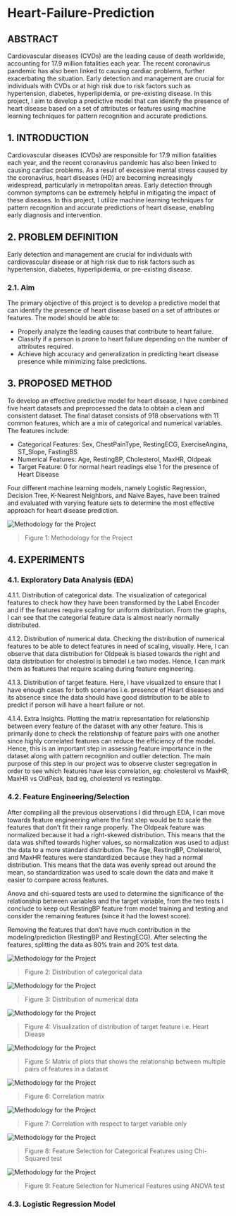 # Heart-Failure-Prediction
## ABSTRACT  
Cardiovascular diseases (CVDs) are the leading cause of death worldwide, accounting for 17.9 million fatalities each year. The recent coronavirus pandemic has also been linked to causing cardiac problems, further exacerbating the situation. Early detection and management are crucial for individuals with CVDs or at high risk due to risk factors such as hypertension, diabetes, hyperlipidemia, or pre-existing disease. In this project, I aim to develop a predictive model that can identify the presence of heart disease based on a set of attributes or features using machine learning techniques for pattern recognition and accurate predictions.

## 1. INTRODUCTION  
Cardiovascular diseases (CVDs) are responsible for 17.9 million fatalities each year, and the recent coronavirus pandemic has also been linked to causing cardiac problems. As a result of excessive mental stress caused by the coronavirus, heart diseases (HD) are becoming increasingly widespread, particularly in metropolitan
areas. Early detection through common symptoms can be extremely helpful in mitigating the impact of these diseases. In this project, I utilize machine learning techniques for pattern recognition and accurate predictions of heart disease, enabling early diagnosis and intervention.

## 2. PROBLEM DEFINITION  
Early detection and management are crucial for individuals with cardiovascular disease or at high risk due to risk factors such as hypertension, diabetes, hyperlipidemia, or pre-existing disease. 

### 2.1. Aim  
The primary objective of this project is to develop a predictive model that can identify the presence of heart disease based on a set of attributes or features. The model should be able to:  
* Properly analyze the leading causes that contribute to heart failure.
* Classify if a person is prone to heart failure depending on the number of attributes required.
* Achieve high accuracy and generalization in predicting heart disease presence while minimizing false predictions.

## 3. PROPOSED METHOD  
To develop an effective predictive model for heart disease, I have combined five heart datasets and preprocessed the data to obtain a clean and consistent dataset. The final dataset consists of 918 observations with 11 common features, which are a mix of categorical and numerical variables. The features include:  
* Categorical Features: Sex, ChestPainType, RestingECG, ExerciseAngina, ST_Slope, FastingBS
* Numerical Features: Age, RestingBP, Cholesterol, MaxHR, Oldpeak
* Target Feature: 0 for normal heart readings else 1 for the presence of Heart Disease

Four different machine learning models, namely Logistic Regression, Decision Tree, K-Nearest Neighbors, and Naive Bayes, have been trained and evaluated with varying feature sets to determine the most effective approach for heart disease prediction.

![Methodology for the Project](images/MethodologyfortheProject.png)
> Figure 1: Methodology for the Project

## 4. EXPERIMENTS
### 4.1. Exploratory Data Analysis (EDA)
4.1.1. Distribution of categorical data. The visualization of categorical features to check how they have been transformed by the Label Encoder and if the features require scaling for uniform distribution. From the graphs, I can see that the categorial feature data is almost nearly normally distributed.  

4.1.2. Distribution of numerical data. Checking the distribution of numerical features to be able to detect features in need of scaling, visually. Here, I can observe that data distribution for Oldpeak is biased towards the right and data distribution for cholestrol is bimodel i.e two modes. Hence, I can mark them as features that require scaling during feature engineering.  

4.1.3. Distribution of target feature. Here, I have visualized to ensure that I have enough cases for both scenarios i.e. presence of Heart diseases and its absence since the data should have good distribution to be able to predict if person will have a heart failure or not.  

4.1.4. Extra Insights. Plotting the matrix representation for relationship between every feature of the dataset with any other feature. This is primarily done to check the relationship of feature pairs with one another since highly correlated features can reduce the efficiency of the model. Hence, this is an important step in assessing feature importance in the dataset along with pattern recognition and outlier detection. The main purpose of this step in our project was to observe cluster segregation in order to see which features have less correlation, eg: cholesterol vs MaxHR, MaxHR vs OldPeak, bad eg, cholesterol vs restingbp.

### 4.2. Feature Engineering/Selection  
After compiling all the previous observations I did through EDA, I can move towards feature engineering where the first step would be to scale the features that don’t fit their range properly. The Oldpeak feature was normalized because it had a right-skewed distribution. This means that the data was shifted towards higher values, so normalization was used to adjust the data to a more standard distribution. The Age, RestingBP, Cholesterol, and MaxHR features were standardized because they had a normal distribution. This means that the data was evenly spread out around the mean, so standardization was used to scale down the data and make it easier to compare across features.  

Anova and chi-squared tests are used to determine the significance of the relationship between variables and the target variable, from the two tests I conclude to keep out RestingBP feature from model training and testing and consider the remaining features (since it had the lowest score).

Removing the features that don’t have much contribution in the modeling/prediction (RestingBP and RestingECG). After selecting the features, splitting the data as 80% train and 20% test data.

![Methodology for the Project](images/CategorialDistribution.png)
> Figure 2: Distribution of categorical data

![Methodology for the Project](images/NumericalDistribution.png)
> Figure 3: Distribution of numerical data

![Methodology for the Project](images/TargetFeatureVisualization.png)
> Figure 4: Visualization of distribution of target feature i.e. Heart Diease

![Methodology for the Project](images/MatrixPlot.png)
> Figure 5: Matrix of plots that shows the relationship between multiple pairs of features in a dataset

![Methodology for the Project](images/CorrelationMatrix.png)
> Figure 6: Correlation matrix

![Methodology for the Project](images/TargetCorrelation.png)
> Figure 7: Correlation with respect to target variable only

![Methodology for the Project](images/ChiSquaredTest.png)
> Figure 8: Feature Selection for Categorical Features using Chi-Squared test

![Methodology for the Project](images/AnovaTest.png)
> Figure 9: Feature Selection for Numerical Features using ANOVA test

### 4.3. Logistic Regression Model  

